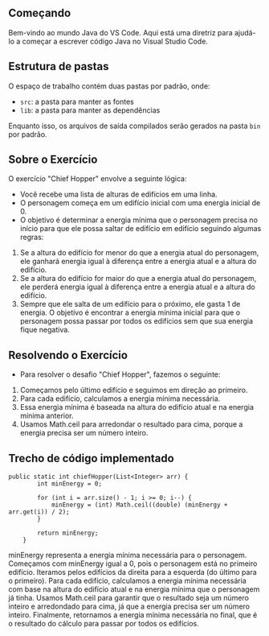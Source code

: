 ## Começando

Bem-vindo ao mundo Java do VS Code. Aqui está uma diretriz para ajudá-lo a começar a escrever código Java no Visual Studio Code.

## Estrutura de pastas

O espaço de trabalho contém duas pastas por padrão, onde:

- `src`: a pasta para manter as fontes
- `lib`: a pasta para manter as dependências

Enquanto isso, os arquivos de saída compilados serão gerados na pasta `bin` por padrão.

## Sobre o Exercício

O exercício "Chief Hopper" envolve a seguinte lógica:

 - Você recebe uma lista de alturas de edifícios em uma linha.
 - O personagem começa em um edifício inicial com uma energia inicial de 0.
 - O objetivo é determinar a energia mínima que o personagem precisa no início para que ele possa saltar de edifício em edifício seguindo algumas regras:
 1. Se a altura do edifício for menor do que a energia atual do personagem, ele ganhará energia igual à diferença entre a energia atual e a altura do edifício.
 2. Se a altura do edifício for maior do que a energia atual do personagem, ele perderá energia igual à diferença entre a energia atual e a altura do edifício.
 3. Sempre que ele salta de um edifício para o próximo, ele gasta 1 de energia.
O objetivo é encontrar a energia mínima inicial para que o personagem possa passar por todos os edifícios sem que sua energia fique negativa.

## Resolvendo o Exercício 

 - Para resolver o desafio "Chief Hopper", fazemos o seguinte:

 1. Começamos pelo último edifício e seguimos em direção ao primeiro.
 2. Para cada edifício, calculamos a energia mínima necessária.
 3. Essa energia mínima é baseada na altura do edifício atual e na energia mínima anterior.
 4. Usamos Math.ceil para arredondar o resultado para cima, porque a energia precisa ser um número inteiro.

## Trecho de código implementado

```
public static int chiefHopper(List<Integer> arr) {
        int minEnergy = 0;

        for (int i = arr.size() - 1; i >= 0; i--) {
            minEnergy = (int) Math.ceil((double) (minEnergy + arr.get(i)) / 2);
        }

        return minEnergy;
    }
```

minEnergy representa a energia mínima necessária para o personagem.
Começamos com minEnergy igual a 0, pois o personagem está no primeiro edifício.
Iteramos pelos edifícios da direita para a esquerda (do último para o primeiro).
Para cada edifício, calculamos a energia mínima necessária com base na altura do edifício atual e na energia mínima que o personagem já tinha.
Usamos Math.ceil para garantir que o resultado seja um número inteiro e arredondado para cima, já que a energia precisa ser um número inteiro.
Finalmente, retornamos a energia mínima necessária no final, que é o resultado do cálculo para passar por todos os edifícios.